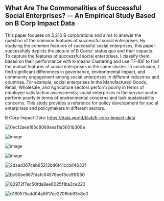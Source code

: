 ## What Are The Commonalities of Successful Social Enterprises? -- An Empirical Study Based on B Corp Impact Data

This paper focuses on 5,210 B corporations and aims to answer the question of the common features of 
successful social enterprises. By studying the common features of successful social enterprises, this paper successfully depicts the picture of B Corps' status quo and their impacts. To capture the features of successful social enterprises, I classify them based on their performance with K-means Clustering and use TF-IDF to find the mutual features of social enterprises in the same cluster. In conclusion, I find significant differences in governance, environmental impact, and community engagement among social enterprises in different industries and countries. For example, social enterprises in the Manufactured Goods, Retail, Wholesale, and Agriculture sectors perform poorly in terms of employee satisfaction assessments; social enterprises in the service sector perform poorly in terms of environmental concerns and lack sustainability concerns. This study provides a reference for policy development for social enterprises and policymakers in different sectors.

B Corp Impact Data: https://data.world/blab/b-corp-impact-data

![0ecf2aee185c8089aea11a5001b309a](https://user-images.githubusercontent.com/89746479/215657109-c8401fe5-5651-41eb-a2d6-649a8b7648f9.png)

![image](https://user-images.githubusercontent.com/89746479/215656954-1363f561-2a4e-4c21-b2a6-7ad54f70c308.png)

![image](https://user-images.githubusercontent.com/89746479/215656965-2305bc7d-7b2c-4e00-b6b8-1c8e36191e7d.png)

![image](https://user-images.githubusercontent.com/89746479/215656982-50065b08-cdea-4137-abf0-937af392fa81.png)

![2daad367ceb85212bd6f41ccbd4633f](https://user-images.githubusercontent.com/89746479/211071773-31d49669-5355-4ed8-b2fe-7101332cc8ed.png)

![bc50be867fdafc04576eef3ce91f050](https://user-images.githubusercontent.com/89746479/215656807-4247ba69-cc4f-48f9-9a4f-07204646d533.png)

![82972f7ec50fda8ee6025f1ba3ce223](https://user-images.githubusercontent.com/89746479/215656832-c76afe90-e3d5-4d7a-8aef-9f2a04a9ca14.png)

![d180575add04a5617ee2706bb93c8e0](https://user-images.githubusercontent.com/89746479/211071796-bc68a070-a743-4813-ac2a-a893f21baa7c.png)


